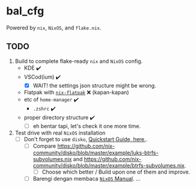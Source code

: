 # bal_cfg

Powered by `nix`, `NixOS`, and `flake.nix`.

## TODO

1. Build to complete flake-ready `nix` and `NixOS` config.
   - KDE ✔️
   - VSCod(ium) ✔️
     - [x] WAIT! the settings json structure might be wrong.
   - Flatpak with [`nix-flatpak`](https://github.com/gmodena/nix-flatpak) ❌ (kapan-kapan)
   - etc of `home-manager` ✔️
     - `.zshrc` ✔️
   - proper directory structure ✔️
     - [ ] eh bentar tapi, let's check it one more time.
2. Test drive with real `NixOS` installation
   - [ ] Don't forget to use `disko`, [Quickstart Guide, here](https://github.com/nix-community/disko/blob/master/docs/quickstart.md),.
     - [ ] Compare <https://github.com/nix-community/disko/blob/master/example/luks-btrfs-subvolumes.nix> and <https://github.com/nix-community/disko/blob/master/example/btrfs-subvolumes.nix>.
       - [ ] Choose which better / Build upon one of them and improve.
     - [ ] Barengi dengan membaca [`NixOS` Manual](https://nixos.org/manual/nixos/stable/).
...
